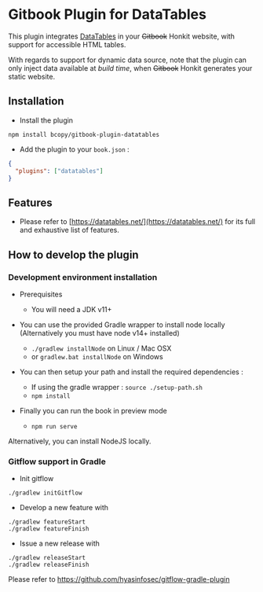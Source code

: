 
# Gitbook Plugin for DataTables

This plugin integrates [DataTables](https://datatables.net/) in your ~~Gitbook~~ Honkit website, with support for accessible HTML tables.

With regards to support for dynamic data source, note that the plugin can only inject data available at *build time*, when ~~Gitbook~~ Honkit generates your static website.

## Installation

* Install the plugin
 ```
 npm install bcopy/gitbook-plugin-datatables
 ```

* Add the plugin to your `book.json` :

```json
{
  "plugins": ["datatables"]
}
```

## Features

* Please refer to [https://datatables.net/](https://datatables.net/) for its full and exhaustive list of features.


## How to develop the plugin

### Development environment installation

* Prerequisites
  * You will need a JDK v11+

* You can use the provided Gradle wrapper to install node locally (Alternatively you must have node v14+ installed)
  * ```./gradlew installNode``` on Linux / Mac OSX
  * or ```gradlew.bat installNode``` on Windows
* You can then setup your path and install the required dependencies :
  * If using the gradle wrapper : ```source ./setup-path.sh```
  * ```npm install```
* Finally you can run the book in preview mode
  * ```npm run serve```

Alternatively, you can install NodeJS locally.

### Gitflow support in Gradle

* Init gitflow

```
./gradlew initGitflow
```

* Develop a new feature with

```
./gradlew featureStart
./gradlew featureFinish
````

* Issue a new release with

```
./gradlew releaseStart
./gradlew releaseFinish
````

Please refer to https://github.com/hyasinfosec/gitflow-gradle-plugin

